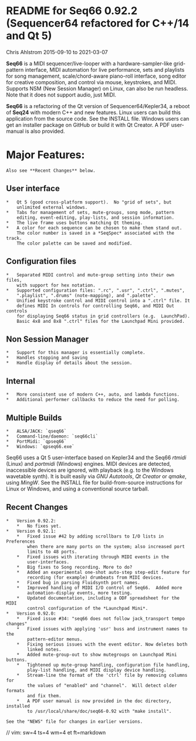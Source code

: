 # README for Seq66 0.92.2 (Sequencer64 refactored for C++/14 and Qt 5)

Chris Ahlstrom
2015-09-10 to 2021-03-07

__Seq66__ is a MIDI sequencer/live-looper with a hardware-sampler-like
grid-pattern interface, MIDI automation for live performance, sets and
playlists for song management, scale/chord-aware piano-roll interface, song
editor for creative composition, and control via mouse, keystrokes, and MIDI.
Supports NSM (New Session Manager) on Linux, can also be run headless.
Note that it does not support audio, just MIDI.

__Seq66__ is a refactoring of the Qt version of Sequencer64/Kepler34, a reboot
of __Seq24__ with modern C++ and new features.  Linux users can build this
application from the source code.  See the INSTALL file.  Windows users can
get an installer package on GitHub or build it with Qt Creator.  A PDF
user-manual is also provided.

# Major Features:

    Also see **Recent Changes** below.

##  User interface

    *   Qt 5 (good cross-platform support).  No "grid of sets", but
        unlimited external windows.
    *   Tabs for management of sets, mute-groups, song mode, pattern
        editing, event-editing, play-lists, and session information.
    *   The live frame uses buttons matching Qt theming.
    *   A color for each sequence can be chosen to make them stand out.
        The color number is saved in a *SeqSpec* associated with the track.
        The color palette can be saved and modified.

##  Configuration files

    *   Separated MIDI control and mute-group setting into their own files,
        with support for hex notation.
    *   Supported configuration files: ".rc", ".usr", ".ctrl", ".mutes",
        ".playlist", ".drums" (note-mapping), and ".palette".
    *   Unified keystroke control and MIDI control into a ".ctrl" file. It
        defines MIDI In controls for controlling Seq66, and MIDI Out controls
        for displaying Seq66 status in grid controllers (e.g.  LaunchPad).
        Basic 4x8 and 8x8 ".ctrl" files for the Launchpad Mini provided.

##  Non Session Manager

    *   Support for this manager is essentially complete.
    *   Handles stopping and saving
    *   Handle display of details about the session.

##  Internal

    *   More consistent use of modern C++, auto, and lambda functions.
    *   Additional performer callbacks to reduce the need for polling.

##  Multiple Builds

    *   ALSA/JACK: `qseq66`
    *   Command-line/daemon: `seq66cli`
    *   PortMidi: `qpseq66`
    *   Windows: `qpseq66.exe`

Seq66 uses a Qt 5 user-interface based on Kepler34 and the Seq66 *rtmidi*
(Linux) and *portmidi* (Windows) engines.  MIDI devices are detected,
inaccessible devices are ignored, with playback (e.g. to the Windows wavetable
synth). It is built easily via *GNU Autotools*, *Qt Creator* or *qmake*, using
*MingW*.  See the INSTALL file for build-from-source instructions for Linux or
Windows, and using a conventional source tarball.

## Recent Changes

    *   Version 0.92.2:
        *   No fixes yet.
    *   Version 0.92.1:
        *   Fixed issue #42 by adding scrollbars to I/O lists in Preferences
            when there are many ports on the system; also increased port
            limits to 48 ports.
        *   Fixed issues with iterating through MIDI events in the
            user-interfaces.
        *   Big fixes to Song recording. More to do?
        *   Added an experimental one-shot auto-step step-edit feature for
            recording (for example) drumbeats from MIDI devices.
        *   Fixed bug in parsing Fluidsynth port names.
        *   Improved handling of MIDI I/O control of Seq66.  Added more
            automation-display events, more testing.
        *   Updated documentation, including a ODF spreadsheet for the MIDI
            control configuration of the *Launchpad Mini*.
    *   Version 0.92.0:
        *   Fixed issue #34: "seq66 does not follow jack_transport tempo changes"
        *   Fixed issues with applying 'usr' buss and instrument names to the
            pattern-editor menus.
        *   Fixing serious issues with the event editor. Now deletes both
            linked notes.
        *   Added mute-group-out to show mutegroups on Launchpad Mini buttons.
        *   Tightened up mute-group handling, configuration file handling,
            play-list handling, and MIDI display device handling.
        *   Stream-line the format of the 'ctrl' file by removing columns for
            the values of "enabled" and "channel".  Will detect older formats
            and fix them.
        *   A PDF user manual is now provided in the doc directory, installed
            to /usr/local/share/doc/seq66-0.92 with "make install".

    See the "NEWS" file for changes in earlier versions.

// vim: sw=4 ts=4 wm=4 et ft=markdown
